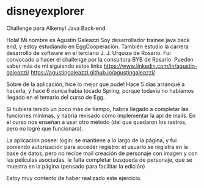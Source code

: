 # disneyexplorer
Challenge para Alkemy! Java Back-end

Hola! Mi nombre es Agustin Galeazzi
Soy desarrollador trainee java back end, y estoy estudiando en EggCooperación. También estudio la carrera desarrollo de software en el terciario J. J. Urquiza de Rosario.
Fui convocado a hacer el challenge por la consultora BYB de Rosario.
Pueden saber más de mí siguiendo estos links
https://www.linkedin.com/in/agustin-galeazzi/
https://agustingaleazzi.github.io/agustingaleazzi/

Sobre de la aplicación, hice lo mejor que pude! Hace 5 días arranqué a hacerla, y hace 6 nunca habia
tocado Spring, porque todavía no habíamos llegado en el temario del curso de Egg.

Si hubiera tenido un poco más de tiempo, habría llegado a completar las funciones mínimas, y habria revisado cómo implementar la api de mails. En el curso
nos enseñan a usar otro método (del que quedaron los rastros, pero no logré que funcionara). 

La aplicación posee:
login: se mantiene a lo largo de la página, y fui poniendo autorización para acceder
registro: el usuario se registra en la base de datos, pero no recibe mail
creación de personaje con imagen y con las películas asociadas. le falta completar
busqueda de personaje, que se muestra en la página (pensado para facilitar la edición)

Estoy muy contento de haber realizado este ejercicio.
